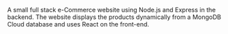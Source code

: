 A small full stack e-Commerce website using Node.js and Express in the backend. The website displays the products dynamically from a MongoDB Cloud database and uses React on the front-end.
